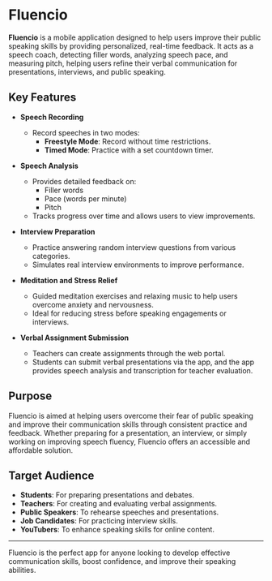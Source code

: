 # Fluencio

**Fluencio** is a mobile application designed to help users improve their public speaking skills by providing personalized, real-time feedback. It acts as a speech coach, detecting filler words, analyzing speech pace, and measuring pitch, helping users refine their verbal communication for presentations, interviews, and public speaking.

## Key Features

- **Speech Recording**
  - Record speeches in two modes:
    - **Freestyle Mode**: Record without time restrictions.
    - **Timed Mode**: Practice with a set countdown timer.
  
- **Speech Analysis**
  - Provides detailed feedback on:
    - Filler words
    - Pace (words per minute)
    - Pitch
  - Tracks progress over time and allows users to view improvements.

- **Interview Preparation**
  - Practice answering random interview questions from various categories.
  - Simulates real interview environments to improve performance.

- **Meditation and Stress Relief**
  - Guided meditation exercises and relaxing music to help users overcome anxiety and nervousness.
  - Ideal for reducing stress before speaking engagements or interviews.

- **Verbal Assignment Submission**
  - Teachers can create assignments through the web portal.
  - Students can submit verbal presentations via the app, and the app provides speech analysis and transcription for teacher evaluation.

## Purpose

Fluencio is aimed at helping users overcome their fear of public speaking and improve their communication skills through consistent practice and feedback. Whether preparing for a presentation, an interview, or simply working on improving speech fluency, Fluencio offers an accessible and affordable solution.

## Target Audience

- **Students**: For preparing presentations and debates.
- **Teachers**: For creating and evaluating verbal assignments.
- **Public Speakers**: To rehearse speeches and presentations.
- **Job Candidates**: For practicing interview skills.
- **YouTubers**: To enhance speaking skills for online content.

---

Fluencio is the perfect app for anyone looking to develop effective communication skills, boost confidence, and improve their speaking abilities.
